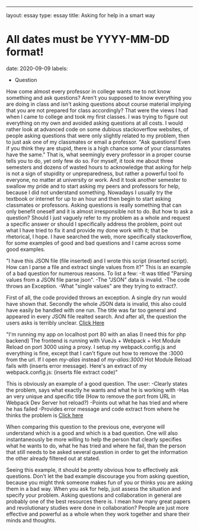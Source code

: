 ---
layout: essay
type: essay
title: Asking for help in a smart way
# All dates must be YYYY-MM-DD format!
date: 2020-09-09
labels:
  - Question
  
How come almost every professor in college wants me to not know something and ask questions? Aren't you supposed to know everything you are doing in class and isn't asking questions about course material implying that you are not prepared for class accordingly? 
That were the views I had when I came to college and took my first classes.
I was trying to figure out everything on my own and avoided asking questions at all costs. I would rather look at advanced code on some dubious stackoverflow websites, of people asking questions that were only slightly related to my problem, then to just ask one of my classmates or email a professor. "Ask questions! Even if you think they are stupid, there is a high chance some of your classmates have the same." That is, what seemingly every professor in a proper course tells you to do, yet only few do so. For myself, it took me about three semesters and dozens of wasted hours to acknowledge that asking for help is not a sign of stupidity or unpreparedness, but rather a powerful tool fo everyone, no matter at university or work. And it took another semester to swallow my pride and to start asking my peers and professors for help, because I did not understand something. 
Nowadays I usually try the textbook or internet for up to an hour and then begin to start asking classmates or professors. Asking questions is really something that can only benefit oneself and it is almost irresponsible not to do.
But how to ask a question? Should I just vaguely refer to my problem as a whole and request a specific answer or should I specifically address the problem, point out what I have tried to fix it and provide my done work with it; that be rhetorical, I hope.
I have searched the web, more specifically stackoverflow, for some examples of good and bad questions and I came across some good examples.

"I have this JSON file (file inserted) and I wrote this script (inserted script). How can I parse a file and extract single values from it?"
This is an example of a bad question for numerous reasons. To list a few:
-It was titled "Parsing values from a JSON file parse json".
-The "JSON" data is invalid.
-The code throws an Exception.
-What "single values" are they trying to extract?.

First of all, the code provided throws an exception. A single dry run would have shown that. Secondly the whole JSON data is invalid, this also could have easily be handled with one run. The title was far too general and appeared in every JSON file realted search. And after all, the question the users asks is terribly unclear.
[Click Here](https://stackoverflow.com/revisions/2835559/9)

"I'm running my app on localhost port 80 with an alias (I need this for php backend) The frontend is running with VueJs + Webpack + Hot Module Reload on port 3000 using a proxy. I setup my webpack.config.js and everything is fine, except that I can't figure out how to remove the :3000 from the url.
If I open *my-alias* instead of *my-alias:3000* Hot Module Reload fails with (inserts error message). 
Here's an extract of my webpack.config.js: (inserts file extract code)"

This is obviously an example of a good question. The user:
-Clearly states the problem, says what exactly he wants and what he is working with
-Has an very unique and specific title (How to remove the port from URL in Webpack Dev Server hot reload?)
-Points out what he has tried and where he has failed
-Provides error message and code extract from where he thinks the problem is
[Click here](https://stackoverflow.com/questions/63432835/how-to-remove-the-port-from-url-in-webpack-dev-server-hot-reload)

When comparing this question to the previous one, everyone will understand which is a good and which is a bad question. One will also instantaneously be more willing to help the person that clearly specifies what he wants to do, what he has tried and where he fail, than the person that still needs to be asked several question in order to get the information the other already filtered out at stated.

Seeing this example, it should be pretty obvious how to effectively ask questions. Don't let the bad example discourage you from asking question, because you might thnk someone makes fun of you or thinks you are asking them in a bad way. When you ask for help, just assess the situation and specify your problem.
Asking questions and collaboration in general are probably one of the best resources there is. I mean how many great papers and revolutionary studies were done in collaboration? People are just more effective and powerful as a whole when they work together and share their minds and thoughts. 
  
  

